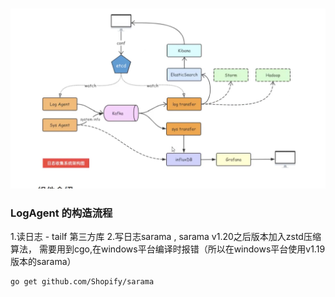 ![Image text](../pic/1611543041483.jpg)

### LogAgent 的构造流程
1.读日志 - tailf 第三方库
2.写日志sarama , sarama v1.20之后版本加入zstd压缩算法， 需要用到cgo,在windows平台编译时报错（所以在windows平台使用v1.19版本的sarama）
```shell script
go get github.com/Shopify/sarama
```